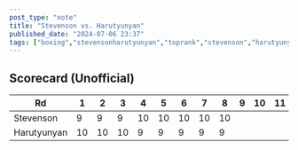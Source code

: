 ```yaml
---
post_type: "note" 
title: "Stevenson vs. Harutyunyan"
published_date: "2024-07-06 23:37"
tags: ["boxing","stevensonharutyunyan","toprank","stevenson","harutyunyan"]
---
```


## Scorecard (Unofficial)

| Rd | 1 | 2 | 3 | 4 | 5 | 6 | 7 | 8 | 9 | 10 | 11 | 12 | 
| --- | --- | --- | --- | --- | --- | --- | --- | --- | --- | --- | --- | --- |
| Stevenson | 9 | 9 | 9 | 10 | 10 | 10 | 10 | 10 | | | | |
| Harutyunyan | 10 | 10 | 10 | 9 | 9 | 9 | 9 | 9 | | | | |